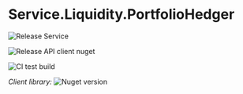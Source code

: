 # Service.Liquidity.PortfolioHedger

![Release Service](https://github.com/MyJetWallet/Service.Liquidity.PortfolioHedger/workflows/Release%20Service/badge.svg)

![Release API client nuget](https://github.com/MyJetWallet/Service.Liquidity.PortfolioHedger/workflows/Release%20API%20client%20nuget/badge.svg)

![CI test build](https://github.com/MyJetWallet/Service.Liquidity.PortfolioHedger/workflows/CI%20test%20build/badge.svg)

*Client library:* ![Nuget version](https://img.shields.io/nuget/v/MyJetWallet.Service.Liquidity.PortfolioHedger.Client?label=MyJetWallet.Service.Liquidity.PortfolioHedger.Client&style=social) 

